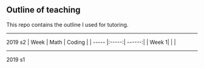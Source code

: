 ## Outline of teaching 

This repo contains the outline I used for tutoring. 

___


2019 s2 
| Week  | Math  | Coding |
| ----- |:-----:| ------:|
| Week 1|       |        |

___ 

2019 s1 

